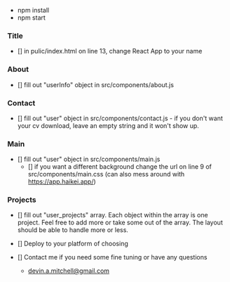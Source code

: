 - npm install
- npm start


### Title

- [] in pulic/index.html on line 13, change React App to your name

### About

- [] fill out "userInfo" object in src/components/about.js

### Contact

- [] fill out "user" object in src/components/contact.js
        - if you don't want your cv download, leave an empty string and it won't show up.

### Main

- [] fill out "user" object in src/components/main.js
    - [] if you want a different background change the url on line 9 of src/components/main.css (can also mess around with https://app.haikei.app/)

### Projects


- [] fill out "user_projects" array.  Each object within the array is one project.  Feel free to add more or take some out of the array.  The layout should be able to handle more or less.


- [] Deploy to your platform of choosing
- [] Contact me if you need some fine tuning or have any questions
    - devin.a.mitchell@gmail.com

